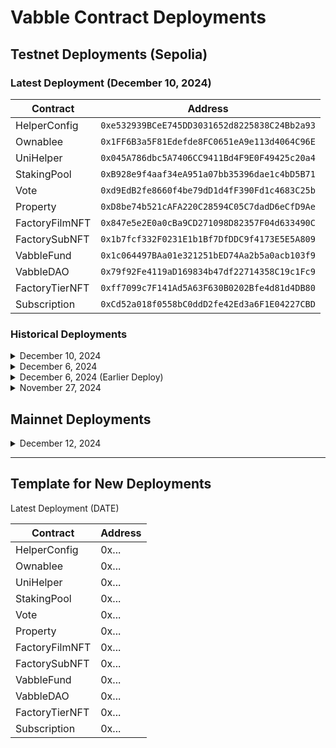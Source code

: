 # Vabble Contract Deployments

## Testnet Deployments (Sepolia)

### Latest Deployment (December 10, 2024)

| Contract       | Address                                      |
| -------------- | -------------------------------------------- |
| HelperConfig   | `0xe532939BCeE745DD3031652d8225838C24Bb2a93` |
| Ownablee       | `0x1FF6B3a5F81Edefde8FC0651eA9e113d4064C96E` |
| UniHelper      | `0x045A786dbc5A7406CC9411Bd4F9E0F49425c20a4` |
| StakingPool    | `0xB928e9f4aaf34eA951a07bb35396dae1c4bD5B71` |
| Vote           | `0xd9EdB2fe8660f4be79dD1d4fF390Fd1c4683C25b` |
| Property       | `0xD8be74b521cAFA220C28594C05C7dadD6eCfD9Ae` |
| FactoryFilmNFT | `0x847e5e2E0a0cBa9CD271098D82357F04d633490C` |
| FactorySubNFT  | `0x1b7fcf332F0231E1b1Bf7DfDDC9f4173E5E5A809` |
| VabbleFund     | `0x1c064497BAa01e321251bED74Aa2b5a0acb103f9` |
| VabbleDAO      | `0x79f92Fe4119aD169834b47df22714358C19c1Fc9` |
| FactoryTierNFT | `0xff7099c7F141Ad5A63F630B0202Bfe4d81d4DB80` |
| Subscription   | `0xCd52a018f0558bC0ddD2fe42Ed3a6F1E04227CBD` |

### Historical Deployments

<details>
<summary>December 10, 2024</summary>

| Contract       | Address                                      |
| -------------- | -------------------------------------------- |
| HelperConfig   | `0x721912593d516d3Cb5835Ac7c9B6857c4e37795f` |
| Ownablee       | `0x0B0Ac0F621A2371ee15fC244E40f19e3C028cDe1` |
| UniHelper      | `0xe79f5e4A6887A7391e4dA9C237D4E51f48Ac303f` |
| StakingPool    | `0xf2f48cF6b5aC611f9b8685BCf65420Ff21a08D30` |
| Vote           | `0xd7c02641f9f186178bae0164bA55187764680994` |
| Property       | `0xE5e1fe45fEc321e659CCC47E1F69649e596bddf8` |
| FactoryFilmNFT | `0x1C13e07EaEC3d401a63785087Fd557eBf1e8876a` |
| FactorySubNFT  | `0x4929D400A80C1D488E57FDa1CCf0751C0bA3d3Ac` |
| VabbleFund     | `0x7e430FF30Bd1392702bDb6704902721d03e2e253` |
| VabbleDAO      | `0x48b87bb9C2D0d3A860339ad66D140a8827096cBB` |
| FactoryTierNFT | `0x0d281105332B14e20e34677429d7AD4d8F8D6b38` |
| Subscription   | `0x9b2c34902275551D6e0876D331E63e7aa0D8AE89` |

</details>

<details>
<summary>December 6, 2024</summary>

| Contract       | Address                                      |
| -------------- | -------------------------------------------- |
| HelperConfig   | `0x4943e7A10F2F3E92776f61bcF2586B4Fb5675b4F` |
| Ownablee       | `0xc3a61e5D09aa302c1DE75682DCaC979E01C4eb70` |
| UniHelper      | `0xc19D6b2FB3401fa5a8b71c542B1e49936E00E73d` |
| StakingPool    | `0x63A2fCF810dDFA705738c677949cB1DDa41E7d7C` |
| Vote           | `0x3EA874337532D0af1B0A8e7E0192DAd4FB2b5Cf3` |
| Property       | `0xb0a3CF07A89A38a67bAE9e69fAFD301E6c4B2E4D` |
| FactoryFilmNFT | `0x955f0045af5635349297AC87F8B35c01aB67500F` |
| FactorySubNFT  | `0x3622E5eF88f5f9A3cB6f88A477a68e26219d34EB` |
| VabbleFund     | `0xbA77EBA05c6C1a18e657f3ac9caC089D9B8884E7` |
| VabbleDAO      | `0x0e8a8B0b4DaA10d9FfB2D9D5089d08341bEC2d1E` |
| FactoryTierNFT | `0x8f6BC67d57679E72385b5EA048C8CF4656c7e6A7` |
| Subscription   | `0x534f0450Ad28bfF12213d84c941e9F3725E0f048` |

</details>

<details>
<summary>December 6, 2024 (Earlier Deploy)</summary>

| Contract       | Address                                      |
| -------------- | -------------------------------------------- |
| HelperConfig   | `0x9bbBd91d166C9aB89d963A22970aC41FF8143D0a` |
| Ownablee       | `0x6a1F1B422B9B4E9Db83f0CfA2A1cfB5f053d8aED` |
| UniHelper      | `0x7aFdD630c2A2d7CE1DEC40220a9ffB535E0BEd5F` |
| StakingPool    | `0xcB48C663f3A07A7BEc6BF9A49956ccbB80E985CF` |
| Vote           | `0x5B1323b5F12e173f223e2924FA7Db7aFD1527CDe` |
| Property       | `0xf19ba26E020E393b709D7AC9240171653C07f284` |
| FactoryFilmNFT | `0x5A53FDBf67eE0a93dd1bb225dE4E6fEd2a47f3d9` |
| FactorySubNFT  | `0x081DdF1ad5ca1b45062148Dfd71a05e13e4800a5` |
| VabbleFund     | `0x12a1761Fa213B67458B4E54029a492AB2509599d` |
| VabbleDAO      | `0x7408a533413eCEB6bFF75626566923CC85D7DCfE` |
| FactoryTierNFT | `0xe6BAC6229Be80aa2ddCeA8eA11EAc99A63D621bf` |
| Subscription   | `0x36ac0ddfed9dd1b573Fb70Da12A2e6B688FA223f` |

</details>

<details>
<summary>November 27, 2024</summary>

| Contract       | Address                                      |
| -------------- | -------------------------------------------- |
| HelperConfig   | `0xe3337aAEaaE251b84E34a32BBE912C2D8055C05d` |
| Ownablee       | `0x5C87BE542D76E2Dd95313ea5242E0F9F8C48dD35` |
| UniHelper      | `0x0d761e2be40f33eE9616a20D71b49252fB310874` |
| StakingPool    | `0x369C58C92a90751a89A2c14D85ED4F5F48A98ff6` |
| Vote           | `0x5097BeDDE630391Da9E11d513b1B24dd5D8d9E16` |
| Property       | `0x8Ee0C4CE65200Bb200F7414548D1a437D8680F36` |
| FactoryFilmNFT | `0xBB675c1a8df7943F6484347daff7C3142bC8a700` |
| FactorySubNFT  | `0x506b0692fC9468d8849bd0099084075C4cB7A0eF` |
| VabbleFund     | `0x240DE7B1aBa4C54733D8fd87B86e1E849276493b` |
| VabbleDAO      | `0xBF6fd4b7876036E12d79A502f07c0e451f2e264a` |
| FactoryTierNFT | `0x4199BBf6336c304990728444a943738Ae873F272` |
| Subscription   | `0xC206686dBe2D300341f4cB08a2e6749c632Cf96B` |

</details>

## Mainnet Deployments

<details>
<summary>December 12, 2024</summary>

| Contract       | Address                                      |
| -------------- | -------------------------------------------- |
| HelperConfig   | `0xBE52556DCA62ad6F26D7d19f8B091Da792256C3B` |
| Ownablee       | `0xAFf91eac0dC5A61ee98F44B7F98462bE3bAA0DB9` |
| UniHelper      | `0x6295a2b3132BAe69150E28ba936A803dBB6F91c8` |
| StakingPool    | `0x5c21Fc5068535CD37a389EDB82BdF1f7d86C6fcc` |
| Vote           | `0x9db40327fc18d9C896721F3f64DaF27dCdf19479` |
| Property       | `0x90f42aa4B38397FB386176E7c268A773345158dA` |
| FactoryFilmNFT | `0x7E6509Bc389b2751a3Bdcea2d48e03FaBcEdBA0d` |
| FactorySubNFT  | `0xB6EB50a7bF7c38B89e59cc20ef9399971B6e299F` |
| VabbleFund     | `0x405ADd774C15B3d2a7AcBCEb670e3d8c6c0c3751` |
| VabbleDAO      | `0xEb07dc373f95546B6299db252423ca48D7C210dD` |
| FactoryTierNFT | `0xB70F3291DA5b1d73BfC1C4b29521515CE5d642C0` |
| Subscription   | `0x71567a41346b8D42f1edA001A97f024141d28b2f` |

</details>

---

## Template for New Deployments

Latest Deployment (DATE)

| Contract       | Address |
| -------------- | ------- |
| HelperConfig   | 0x...   |
| Ownablee       | 0x...   |
| UniHelper      | 0x...   |
| StakingPool    | 0x...   |
| Vote           | 0x...   |
| Property       | 0x...   |
| FactoryFilmNFT | 0x...   |
| FactorySubNFT  | 0x...   |
| VabbleFund     | 0x...   |
| VabbleDAO      | 0x...   |
| FactoryTierNFT | 0x...   |
| Subscription   | 0x...   |
